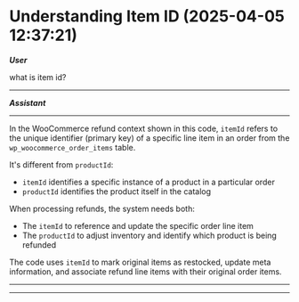 <!-- Generated by SpecStory -->

# Understanding Item ID (2025-04-05 12:37:21)

_**User**_

what is item id?

---

_**Assistant**_



---

In the WooCommerce refund context shown in this code, `itemId` refers to the unique identifier (primary key) of a specific line item in an order from the `wp_woocommerce_order_items` table. 

It's different from `productId`:
- `itemId` identifies a specific instance of a product in a particular order
- `productId` identifies the product itself in the catalog

When processing refunds, the system needs both:
- The `itemId` to reference and update the specific order line item
- The `productId` to adjust inventory and identify which product is being refunded

The code uses `itemId` to mark original items as restocked, update meta information, and associate refund line items with their original order items.

---



---

